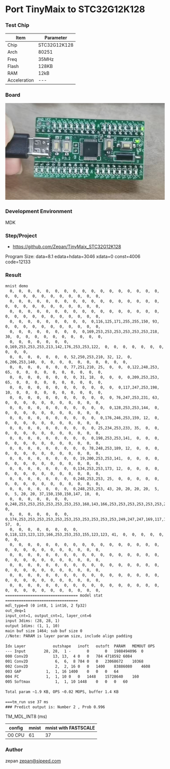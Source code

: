 # Port TinyMaix to STC32G12K128

### Test Chip

| Item         | Parameter          |
| ------------ | ------------------ |
| Chip         | STC32G12K128       |
| Arch         | 80251              |
| Freq         | 35MHz              |
| Flash        | 128KB              |
| RAM          | 12kB               |
| Acceleration | ---                 |

### Board

![STC32G12K128](assets/STC32G12K128.png)


### Development Environment
MDK

### Step/Project
- https://github.com/Zepan/TinyMaix_STC32G12K128


Program Size: data=8.1 edata+hdata=3046 xdata=0 const=4006 code=12133

### Result

```
mnist demo
  0,  0,  0,  0,  0,  0,  0,  0,  0,  0,  0,  0,  0,  0,  0,  0,  0,  0,  0,  0,  0,  0,  0,  0,  0,  0,  0,  0,
  0,  0,  0,  0,  0,  0,  0,  0,  0,  0,  0,  0,  0,  0,  0,  0,  0,  0,  0,  0,  0,  0,  0,  0,  0,  0,  0,  0,
  0,  0,  0,  0,  0,  0,  0,  0,  0,  0,  0,  0,  0,  0,  0,  0,  0,  0,  0,  0,  0,  0,  0,  0,  0,  0,  0,  0,
  0,  0,  0,  0,  0,  0,  0,  0,  0,  0,116,125,171,255,255,150, 93,  0,  0,  0,  0,  0,  0,  0,  0,  0,  0,  0,
  0,  0,  0,  0,  0,  0,  0,  0,  0,169,253,253,253,253,253,253,218, 30,  0,  0,  0,  0,  0,  0,  0,  0,  0,  0,
  0,  0,  0,  0,  0,  0,  0,  0,169,253,253,253,213,142,176,253,253,122,  0,  0,  0,  0,  0,  0,  0,  0,  0,  0,
  0,  0,  0,  0,  0,  0,  0, 52,250,253,210, 32, 12,  0,  6,206,253,140,  0,  0,  0,  0,  0,  0,  0,  0,  0,  0,
  0,  0,  0,  0,  0,  0,  0, 77,251,210, 25,  0,  0,  0,122,248,253, 65,  0,  0,  0,  0,  0,  0,  0,  0,  0,  0,
  0,  0,  0,  0,  0,  0,  0,  0, 31, 18,  0,  0,  0,  0,209,253,253, 65,  0,  0,  0,  0,  0,  0,  0,  0,  0,  0,
  0,  0,  0,  0,  0,  0,  0,  0,  0,  0,  0,  0,  0,117,247,253,198, 10,  0,  0,  0,  0,  0,  0,  0,  0,  0,  0,
  0,  0,  0,  0,  0,  0,  0,  0,  0,  0,  0,  0, 76,247,253,231, 63,  0,  0,  0,  0,  0,  0,  0,  0,  0,  0,  0,
  0,  0,  0,  0,  0,  0,  0,  0,  0,  0,  0,  0,128,253,253,144,  0,  0,  0,  0,  0,  0,  0,  0,  0,  0,  0,  0,
  0,  0,  0,  0,  0,  0,  0,  0,  0,  0,  0,176,246,253,159, 12,  0,  0,  0,  0,  0,  0,  0,  0,  0,  0,  0,  0,
  0,  0,  0,  0,  0,  0,  0,  0,  0,  0, 25,234,253,233, 35,  0,  0,  0,  0,  0,  0,  0,  0,  0,  0,  0,  0,  0,
  0,  0,  0,  0,  0,  0,  0,  0,  0,  0,198,253,253,141,  0,  0,  0,  0,  0,  0,  0,  0,  0,  0,  0,  0,  0,  0,
  0,  0,  0,  0,  0,  0,  0,  0,  0, 78,248,253,189, 12,  0,  0,  0,  0,  0,  0,  0,  0,  0,  0,  0,  0,  0,  0,
  0,  0,  0,  0,  0,  0,  0,  0, 19,200,253,253,141,  0,  0,  0,  0,  0,  0,  0,  0,  0,  0,  0,  0,  0,  0,  0,
  0,  0,  0,  0,  0,  0,  0,  0,134,253,253,173, 12,  0,  0,  0,  0,  0,  0,  0,  0,  0,  0,  0,  0,  0,  0,  0,
  0,  0,  0,  0,  0,  0,  0,  0,248,253,253, 25,  0,  0,  0,  0,  0,  0,  0,  0,  0,  0,  0,  0,  0,  0,  0,  0,
  0,  0,  0,  0,  0,  0,  0,  0,248,253,253, 43, 20, 20, 20, 20,  5,  0,  5, 20, 20, 37,150,150,150,147, 10,  0,
  0,  0,  0,  0,  0,  0,  0,  0,248,253,253,253,253,253,253,253,168,143,166,253,253,253,253,253,253,253,123,  0,
  0,  0,  0,  0,  0,  0,  0,  0,174,253,253,253,253,253,253,253,253,253,253,253,249,247,247,169,117,117, 57,  0,
  0,  0,  0,  0,  0,  0,  0,  0,  0,118,123,123,123,166,253,253,253,155,123,123, 41,  0,  0,  0,  0,  0,  0,  0,
  0,  0,  0,  0,  0,  0,  0,  0,  0,  0,  0,  0,  0,  0,  0,  0,  0,  0,  0,  0,  0,  0,  0,  0,  0,  0,  0,  0,
  0,  0,  0,  0,  0,  0,  0,  0,  0,  0,  0,  0,  0,  0,  0,  0,  0,  0,  0,  0,  0,  0,  0,  0,  0,  0,  0,  0,
  0,  0,  0,  0,  0,  0,  0,  0,  0,  0,  0,  0,  0,  0,  0,  0,  0,  0,  0,  0,  0,  0,  0,  0,  0,  0,  0,  0,
  0,  0,  0,  0,  0,  0,  0,  0,  0,  0,  0,  0,  0,  0,  0,  0,  0,  0,  0,  0,  0,  0,  0,  0,  0,  0,  0,  0,
  0,  0,  0,  0,  0,  0,  0,  0,  0,  0,  0,  0,  0,  0,  0,  0,  0,  0,  0,  0,  0,  0,  0,  0,  0,  0,  0,  0,
================================ model stat ================================
mdl_type=0 (0 int8, 1 int16, 2 fp32)
out_deq=1 
input_cnt=1, output_cnt=1, layer_cnt=6
input 3dims: (28, 28, 1)
output 1dims: (1, 1, 10)
main buf size 1464; sub buf size 0
//Note: PARAM is layer param size, include align padding

Idx	Layer	         outshape	inoft	outoft	PARAM	MEMOUT OPS
---	Input    	 28, 28,  1	-   	0    	0 	1988494096 	0
000	Conv2D      	 13, 13,  4	0	0	784	4718592	6084
001	Conv2D      	  6,  6,  8	784	0	0	23068672	10368
002	Conv2D      	  2,  2, 16	0	0	1400	83886080	4608
003	GAP      	  1,  1, 16	1400	0	0	0	64
004	FC      	  1,  1, 10	0	0	1448	15728640	160
005	Softmax      	  1,  1, 10	1448	0	0	0	60

Total param ~1.9 KB, OPS ~0.02 MOPS, buffer 1.4 KB

===tm_run use 37 ms
### Predict output is: Number 2 , Prob 0.996
```

TM_MDL_INT8 (ms)

| config    | mnist | mnist with FASTSCALE   |
| --------- | ----- | ------- |
| O0 CPU    | 61    | 37      |



### Author
zepan <zepan@sipeed.com>
